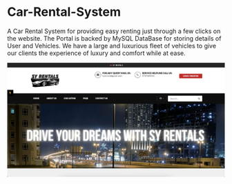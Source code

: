 # Car-Rental-System
A Car Rental System for providing easy renting just through a few clicks on the website. The Portal is backed by MySQL DataBase for storing details of User and Vehicles. We have a large and luxurious fleet of vehicles to give our clients the experience of luxury and comfort while at ease.

<img src="Picture1.png">
